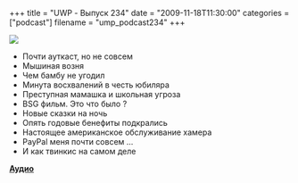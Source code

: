 +++
title = "UWP - Выпуск 234"
date = "2009-11-18T11:30:00"
categories = ["podcast"]
filename = "ump_podcast234"
+++

![](https://podcast.umputun.com/images/uwp/uwp234.jpg)


- Почти ауткаст, но не совсем
- Мышиная возня
- Чем бамбу не угодил
- Минута восхвалений в честь юбиляра
- Преступная мамашка и школьная угроза
- BSG фильм. Это что было ?
- Новые сказки на ночь
- Опять годовые бенефиты подкрались
- Настоящее американское обслуживание хамера
- PayPal меня почти совсем ...
- И как твинкис на самом деле

[**Аудио**](http://archive.rucast.net/uwp/media/ump_podcast234.mp3)
<audio src="http://archive.rucast.net/uwp/media/ump_podcast234.mp3" preload="none">